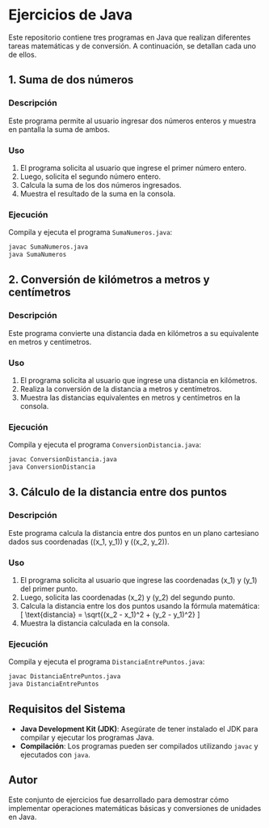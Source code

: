 
# Ejercicios de Java

Este repositorio contiene tres programas en Java que realizan diferentes tareas matemáticas y de conversión. A continuación, se detallan cada uno de ellos.

## 1. Suma de dos números

### Descripción
Este programa permite al usuario ingresar dos números enteros y muestra en pantalla la suma de ambos.

### Uso
1. El programa solicita al usuario que ingrese el primer número entero.
2. Luego, solicita el segundo número entero.
3. Calcula la suma de los dos números ingresados.
4. Muestra el resultado de la suma en la consola.

### Ejecución
Compila y ejecuta el programa `SumaNumeros.java`:
```bash
javac SumaNumeros.java
java SumaNumeros
```

## 2. Conversión de kilómetros a metros y centímetros

### Descripción
Este programa convierte una distancia dada en kilómetros a su equivalente en metros y centímetros.

### Uso
1. El programa solicita al usuario que ingrese una distancia en kilómetros.
2. Realiza la conversión de la distancia a metros y centímetros.
3. Muestra las distancias equivalentes en metros y centímetros en la consola.

### Ejecución
Compila y ejecuta el programa `ConversionDistancia.java`:
```bash
javac ConversionDistancia.java
java ConversionDistancia
```

## 3. Cálculo de la distancia entre dos puntos

### Descripción
Este programa calcula la distancia entre dos puntos en un plano cartesiano dados sus coordenadas \((x_1, y_1)\) y \((x_2, y_2)\).

### Uso
1. El programa solicita al usuario que ingrese las coordenadas \(x_1\) y \(y_1\) del primer punto.
2. Luego, solicita las coordenadas \(x_2\) y \(y_2\) del segundo punto.
3. Calcula la distancia entre los dos puntos usando la fórmula matemática:
   \[
   \text{distancia} = \sqrt{(x_2 - x_1)^2 + (y_2 - y_1)^2}
   \]
4. Muestra la distancia calculada en la consola.

### Ejecución
Compila y ejecuta el programa `DistanciaEntrePuntos.java`:
```bash
javac DistanciaEntrePuntos.java
java DistanciaEntrePuntos
```

## Requisitos del Sistema

- **Java Development Kit (JDK)**: Asegúrate de tener instalado el JDK para compilar y ejecutar los programas Java.
- **Compilación**: Los programas pueden ser compilados utilizando `javac` y ejecutados con `java`.

## Autor
Este conjunto de ejercicios fue desarrollado para demostrar cómo implementar operaciones matemáticas básicas y conversiones de unidades en Java.
